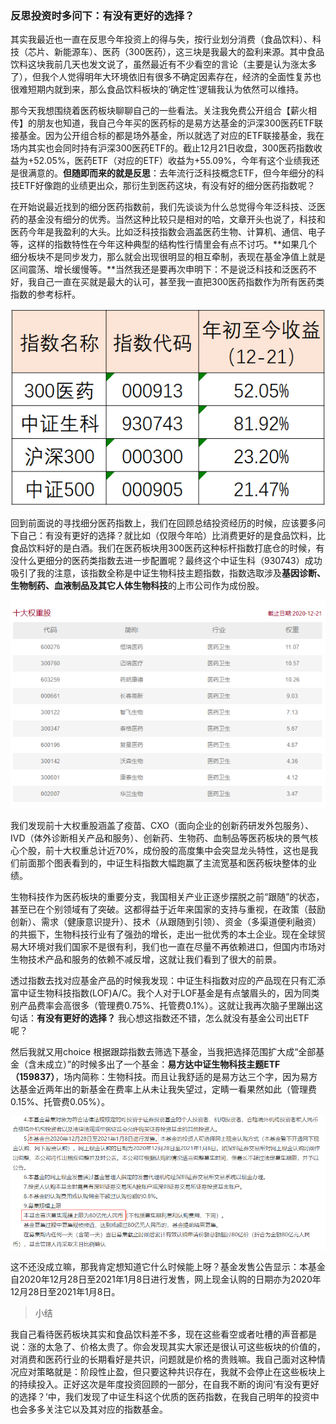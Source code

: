 ### 反思投资时多问下：有没有更好的选择？

其实我最近也一直在反思今年投资上的得与失，按行业划分消费（食品饮料）、科技（芯片、新能源车）、医药（300医药），这三块是我最大的盈利来源。其中食品饮料这块我前几天也发文说了，虽然最近有不少看空的言论（主要是认为涨太多了），但我个人觉得明年大环境依旧有很多不确定因素存在，经济的全面性复苏也很难短期内就到来，那么食品饮料板块的‘确定性’逻辑我认为依然可以维持。

那今天我想围绕着医药板块聊聊自己的一些看法。关注我免费公开组合【薪火相传】的朋友也知道，我自己今年买的医药标的是易方达基金的沪深300医药ETF联接基金。因为公开组合标的都是场外基金，所以就选了对应的ETF联接基金，我在场内其实也会同时持有沪深300医药ETF的。截止12月21日收盘，300医药指数收益为+52.05%，医药ETF（对应的ETF）收益为+55.09%，今年有这个业绩我还是很满意的。**但随即而来的就是反思**：去年流行泛科技概念ETF，但今年细分的科技ETF好像跑的业绩更出众，那衍生到医药这块，有没有好的细分医药指数呢？

在开始说最近找到的细分医药指数前，我们先谈谈为什么总觉得今年泛科技、泛医药的基金没有细分的优秀。当然这种比较只是相对的哈，文章开头也说了，科技和医药今年是我盈利的大头。比如泛科技指数会涵盖医药生物、计算机、通信、电子等，这样的指数特性在今年这种典型的结构性行情里会有点不讨巧。**如果几个细分板块不是同步发力，那么就会出现很明显的相互牵制，表现在基金净值上就是区间震荡、增长缓慢等。**当然我还是要再次申明下：不是说泛科技和泛医药不好，我自己一直在买就是最大的认可，甚至我一直把300医药指数作为所有医药类指数的参考标杆。

![中证生科](../img/yfd-swkj-1.png) 

回到前面说的寻找细分医药指数上，我们在回顾总结投资经历的时候，应该要多问下自己：有没有更好的选择？就比如（仅限今年哈）比消费更好的是食品饮料，比食品饮料好的是白酒。我们在医药板块用300医药这种标杆指数打底仓的时候，有没什么更细分的医药类指数去进一步配置呢？最终这个中证生科（930743）成功吸引了我的注意，该指数全称是中证生物科技主题指数，指数选取涉及**基因诊断、生物制药、血液制品及其它人体生物科技**的上市公司作为成份股。

![十大权重](../img/yfd-swkj-2.png) 

我们发现前十大权重股涵盖了疫苗、CXO（面向企业的创新药研发外包服务）、IVD（体外诊断相关产品和服务）、创新药、生物药、血制品等医药板块的景气核心个股，前十大权重总计近70%，成份股的高度集中会突显龙头特性，这也是我们前面那个图表看到的，中证生科指数大幅跑赢了主流宽基和医药板块整体的业绩。

生物科技作为医药板块的重要分支，我国相关产业正逐步摆脱之前“跟随”的状态，甚至已在个别领域有了突破。这都得益于近年来国家的支持与重视，在政策（鼓励创新）、需求（健康意识提升）、技术（从跟随到引领）、资金（多渠道便利融资）的共振下，生物科技行业有了强劲的增长，走出一批优秀的本土企业。现在全球贸易大环境对我们国家不是很有利，我们也一直在尽量不再依赖进口，但国内市场对生物技术产品和服务的依赖不减反增，这就让我们看到了很大的前景。

透过指数去找对应基金产品的时候我发现：中证生科指数对应的产品现在只有汇添富中证生物科技指数(LOF)A/C。我个人对于LOF基金是有点皱眉头的，因为同类别产品费率会高很多（管理费0.75%、托管费0.1%）。这就让我再次脑子里蹦出这句话：**有没有更好的选择？** 我心想这指数还不错，怎么就没有基金公司出ETF呢？

然后我就又用choice 根据跟踪指数去筛选下基金，当我把选择范围扩大成“全部基金（含未成立）”的时候多出了一个基金：**易方达中证生物科技主题ETF（159837）**，场内简称：生物科技。而且让我舒适的是易方达三个字，因为易方达基金近两年出的新基金在费率上从未让我失望过，定睛一看果然如此（管理费0.15%、托管费0.05%）。

![发售公告](../img/yfd-swkj-3.png) 

这不还没成立嘛，那我肯定想知道它什么时候能上呀？基金发售公告显示：本基金自2020年12月28日至2021年1月8日进行发售，网上现金认购的日期亦为2020年12月28日至2021年1月8日。

> 小结

我自己看待医药板块其实和食品饮料差不多，现在这些看空或者吐槽的声音都是说：涨的太急了、价格太贵了。你会发现其实大家还是很认可这些板块的价值的，对消费和医药行业的长期看好是共识，问题就是价格的贵贱嘛。我自己面对这种情况应对策略就是：阶段性止盈，但只要这种共识存在，我就不会停止在这些板块上的持续投入。正好这次是年度投资回顾的一部分，在自我不断的询问‘有没有更好的选择？’中，我们发现了中证生科这个优质的医药指数，在我自己明年的投资中也会多多关注它以及其对应的指数基金。

